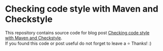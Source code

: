 # Checking code style with Maven and Checkstyle
This repository contains source code for blog post [Checking code style with Maven and Checkstyle](https://hubert.codes/posts/devops/maven-code-quality-with-checkstyle/). \
If you found this code or post useful do not forget to leave a ⭐️  Thanks! :)